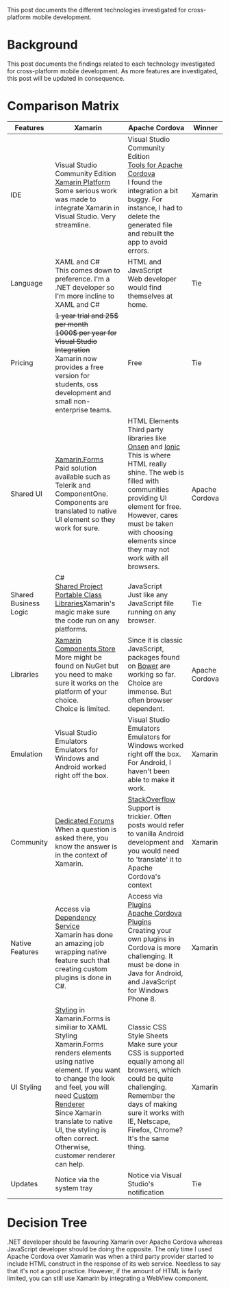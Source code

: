 This post documents the different technologies investigated for cross-platform mobile development.

# Background

This post documents the findings related to each technology investigated for cross-platform mobile development. As more features are investigated, this post will be updated in consequence.

# Comparison Matrix

|Features|Xamarin|Apache Cordova|Winner|
|---|---|---|---|
|IDE|Visual Studio Community Edition <br/> [Xamarin Platform](https://www.xamarin.com/platform)<br/>Some serious work was made to integrate Xamarin in Visual Studio. Very streamline. |Visual Studio Community Edition <br/> [Tools for Apache Cordova](https://www.visualstudio.com/vs/cordova/)<br/>I found the integration a bit buggy. For instance, I had to delete the generated file and rebuilt the app to avoid errors.|Xamarin|
|Language|XAML and C#<br/>This comes down to preference. I'm a .NET developer so I'm more incline to XAML and C#|HTML and JavaScript<br/> Web developer would find themselves at home.|Tie|
|Pricing|~~1 year trial and 25$ per month~~ <br/> ~~1000$ per year for Visual Studio Integration~~ <br/> Xamarin now provides a free version for students, oss development and small non-enterprise teams.|Free|Tie|
|Shared UI|[Xamarin.Forms](https://www.xamarin.com/forms)<br/>Paid solution available such as Telerik and ComponentOne. Components are translated to native UI element so they work for sure.|HTML Elements <br/> Third party libraries like [Onsen](https://onsen.io/) and [Ionic](http://ionicframework.com/)<br/>This is where HTML really shine. The web is filled with communities providing UI element for free. However, cares must be taken with choosing elements since they may not work with all browsers.|Apache Cordova|
|Shared Business Logic|C# <br/> [Shared Project](https://developer.xamarin.com/guides/cross-platform/application_fundamentals/shared_projects/) <br/> [Portable Class Libraries](https://developer.xamarin.com/guides/cross-platform/application_fundamentals/pcl/introduction_to_portable_class_libraries/)Xamarin's magic make sure the code run on any platforms.|JavaScript<br/>Just like any JavaScript file running on any browser.|Tie|
|Libraries|[Xamarin Components Store](https://components.xamarin.com/) <br/> More might be found on NuGet but you need to make sure it works on the platform of your choice.<br/>Choice is limited.|Since it is classic JavaScript, packages found on [Bower](https://bower.io/) are working so far.<br/>Choice are immense. But often browser dependent.|Apache Cordova|
|Emulation|Visual Studio Emulators<br/>Emulators for Windows and Android worked right off the box.|Visual Studio Emulators<br/>Emulators for Windows worked right off the box. For Android, I haven't been able to make it work.|Xamarin|
|Community|[Dedicated Forums](http://forums.xamarin.com/)<br/>When a question is asked there, you know the answer is in the context of Xamarin.|[StackOverflow](http://stackoverflow.com/questions/tagged/cordova)<br/>Support is trickier. Often posts would refer to vanilla Android development and you would need to 'translate' it to Apache Cordova's context|Xamarin|
|Native Features|Access via [Dependency Service](https://developer.xamarin.com/guides/xamarin-forms/dependency-service/)<br/>Xamarin has done an amazing job wrapping native feature such that creating custom plugins is done in C#.|Access via [Plugins](https://cordova.apache.org/docs/en/latest/guide/hybrid/plugins/)<br/>[Apache Cordova Plugins](https://cordova.apache.org/plugins/)<br/>Creating your own plugins in Cordova is more challenging. It must be done in Java for Android, and JavaScript for Windows Phone 8.|Xamarin|
|UI Styling|[Styling](https://developer.xamarin.com/guides/xamarin-forms/user-interface/styles/) in Xamarin.Forms is similiar to XAML Styling <br/> Xamarin.Forms renders elements using native element. If you want to change the look and feel, you will need [Custom Renderer](https://developer.xamarin.com/guides/xamarin-forms/custom-renderer/)<br/>Since Xamarin translate to native UI, the styling is often correct. Otherwise, customer renderer can help.|Classic CSS Style Sheets<br/>Make sure your CSS is supported equally among all browsers, which could be quite challenging. Remember the days of making sure it works with IE, Netscape, Firefox, Chrome? It's the same thing.|Xamarin|
|Updates|Notice via the system tray|Notice via Visual Studio's notification|Tie|

# Decision Tree

.NET developer should be favouring Xamarin over Apache Cordova whereas JavaScript developer should be doing the opposite. The only time I used Apache Cordova over Xamarin was when a third party provider started to include HTML construct in the response of its web service. Needless to say that it's not a good practice. However, if the amount of HTML is fairly limited, you can still use Xamarin by integrating a WebView component.